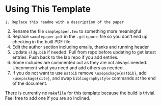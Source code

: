 # Using This Template
	1. Replace this readme with a description of the paper
2. Rename the file `samplepaper.tex` to something more meaningful
3. Replace `samplepaper.pdf` in the `.gitignore` file so you don't end
   up checking in the built PDF file.
3. Edit the author section including emails, thanks and running header
4. Update `sldg.bib` if needed.  Pull from repo before updating to get
   latest entries.  Push back to the lab repo if you add entries. 
5. Some includes are commented out as they are not always needed.
   Uncomment what you need and add others as needed. 
6. If you do not want to use `natbib` remove `\usepackage{natbib}`,
   add `\usepackage{cite}`, and swap `bibliographystyle` commands at
   the end of the document.
   
There is currently no `Makefile` for this template because the build
is trivial.  Feel free to add one if you are so inclined.
	
